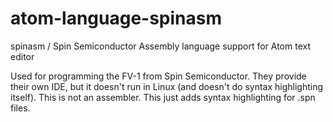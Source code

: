 # atom-language-spinasm
spinasm / Spin Semiconductor Assembly language support for Atom text editor

Used for programming the FV-1 from Spin Semiconductor. They provide their own IDE, but it doesn't run in Linux (and doesn't do syntax highlighting itself).
This is not an assembler. This just adds syntax highlighting for .spn files.
